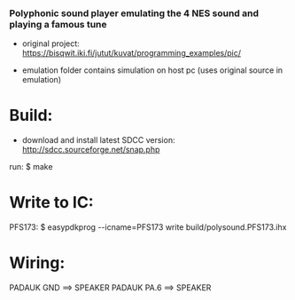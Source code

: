 ### Polyphonic sound player emulating the 4 NES sound and playing a famous tune ###

- original project: https://bisqwit.iki.fi/jutut/kuvat/programming_examples/pic/

- emulation folder contains simulation on host pc (uses original source in emulation)


Build:
======

- download and install latest SDCC version: http://sdcc.sourceforge.net/snap.php

run:
$ make 


Write to IC:
============

PFS173:
$ easypdkprog --icname=PFS173 write build/polysound.PFS173.ihx


Wiring:
=======

PADAUK GND    ==> SPEAKER
PADAUK PA.6   ==> SPEAKER

